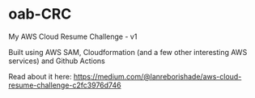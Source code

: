 # oab-CRC
My AWS Cloud Resume Challenge - v1

Built using AWS SAM, Cloudformation (and a few other interesting AWS services) and Github Actions 

Read about it here: https://medium.com/@lanreborishade/aws-cloud-resume-challenge-c2fc3976d746 
